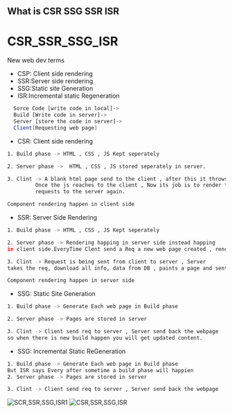 ## What is CSR SSG SSR ISR
# CSR_SSR_SSG_ISR
New web dev terms
- CSP: Client side rendering
- SSR:Server side rendering
- SSG:Static site Generation
- ISR:Incremental static Regeneration


```bash
  Sorce Code [write code in local]->
  Build [Write code in server]->
  Server [store the code in server]->
  Client[Requesting web page]
```

* CSR: Client side rendering
```bash
1. Build phase -> HTML , CSS , JS Kept seperately 

2. Server phase ->  HTML , CSS , JS stored seperately in server.

3. Clint -> A blank html page send to the client , after this it throws some JS to the client ,
         Once the js reaches to the client , Now its job is to render the webpage, if it requires some Js it 
         requests to the server again.

Component rendering happen in client side
```
* SSR: Server Side Rendering
```bash
1. Build phase -> HTML , CSS , JS Kept seperately 

2. Server phase -> Rendering happing in server side instead happing
in client side.EveryTime Clent send a Req a new web page created , rendered on the server and throw it to client.

3. Clint -> Request is being sent from client to server , Server
takes the req, download all info, data from DB , paints a page and sent back to client , so toatl html, css , js go to the Clint in one go.

Component rendering happen in server side

```
* SSG: Static Site Generation
```bash
1. Build phase -> Generate Each web page in Build phase

2. Server phase -> Pages are stored in server

3. Clint -> Client send req to server , Server send back the webpage
so when there is new build happen you will get updated content.
```

* SSG: Incremental Static ReGeneration
```bash
1. Build phase -> Generate Each web page in Build phase
But ISR says Every after sometime a build phase will happien
2. Server phase -> Pages are stored in server

3. Clint -> Client send req to server , Server send back the webpage

```
![SCR,SSR,SSG,ISR1](https://github.com/OliGanguly/CSR_SSR_SSG_ISR/assets/82031303/bfc10bb9-96e5-4c76-8df1-1dc762994fbb)
![CSR,SSR,SSG,ISR](https://github.com/OliGanguly/CSR_SSR_SSG_ISR/assets/82031303/baf14eba-686d-4c3c-8db5-c98a9402f414)





